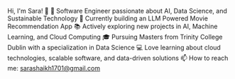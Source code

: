 Hi, I'm Sara! 👋
🌱 Software Engineer passionate about AI, Data Science, and Sustainable Technology
🚀 Currently building an LLM Powered Movie Recommendation App
📚 Actively exploring new projects in AI, Machine Learning, and Cloud Computing
🎓 Pursuing Masters from Trinity College Dublin with a specialization in Data Science
💻 Love learning about cloud technologies, scalable software, and data-driven solutions
📫 How to reach me: sarashaikh1701@gmail.com
